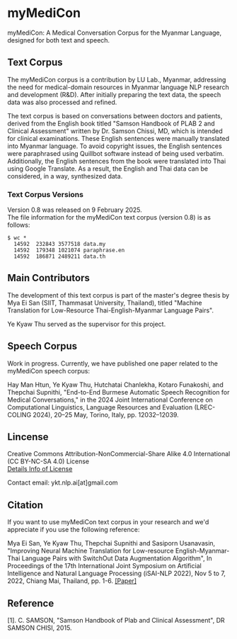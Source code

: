 # myMediCon
myMediCon: A Medical Conversation Corpus for the Myanmar Language, designed for both text and speech.  

## Text Corpus 

The myMediCon corpus is a contribution by LU Lab., Myanmar, addressing the need for medical-domain resources in Myanmar language NLP research and development (R&D). After initially preparing the text data, the speech data was also processed and refined.

The text corpus is based on conversations between doctors and patients, derived from the English book titled "Samson Handbook of PLAB 2 and Clinical Assessment" written by Dr. Samson Chissi, MD, which is intended for clinical examinations. These English sentences were manually translated into Myanmar language. To avoid copyright issues, the English sentences were paraphrased using Quillbot software instead of being used verbatim. Additionally, the English sentences from the book were translated into Thai using Google Translate. As a result, the English and Thai data can be considered, in a way, synthesized data.

### Text Corpus Versions
Version 0.8 was released on 9 February 2025.  
The file information for the myMediCon text corpus (version 0.8) is as follows:

```
$ wc *
  14592  232843 3577518 data.my
  14592  179348 1021074 paraphrase.en
  14592  186871 2489211 data.th
```

## Main Contributors  

The development of this text corpus is part of the master's degree thesis by Mya Ei San (SIIT, Thammasat University, Thailand), titled "Machine Translation for Low-Resource Thai-English-Myanmar Language Pairs".  

Ye Kyaw Thu served as the supervisor for this project.  

## Speech Corpus  

Work in progress. Currently, we have published one paper related to the myMediCon speech corpus:  

Hay Man Htun, Ye Kyaw Thu, Hutchatai Chanlekha, Kotaro Funakoshi, and Thepchai Supnithi, "End-to-End Burmese Automatic Speech Recognition for Medical Conversations," in the 2024 Joint International Conference on Computational Linguistics, Language Resources and Evaluation (LREC-COLING 2024), 20–25 May, Torino, Italy, pp. 12032–12039.  


## Lincense

Creative Commons Attribution-NonCommercial-Share Alike 4.0 International (CC BY-NC-SA 4.0) License  
[Details Info of License](https://creativecommons.org/licenses/by-nc-sa/4.0/)  

Contact email: ykt.nlp.ai[at]gmail.com  

## Citation

If you want to use myMediCon text corpus in your research and we'd appreciate if you use the following reference:  

Mya Ei San, Ye Kyaw Thu, Thepchai Supnithi and Sasiporn Usanavasin, "Improving Neural Machine Translation for Low-resource English-Myanmar-Thai Language Pairs with SwitchOut Data Augmentation Algorithm", In Proceedings of the 17th International Joint Symposium on Artificial Intelligence and Natural Language Processing (iSAI-NLP 2022), Nov 5 to 7, 2022, Chiang Mai, Thailand, pp. 1-6. [[Paper]](
https://ieeexplore.ieee.org/document/9960261)  

## Reference

[1]. C. SAMSON, "Samson Handbook of Plab and Clinical Assessment", DR SAMSON CHISI, 2015.

